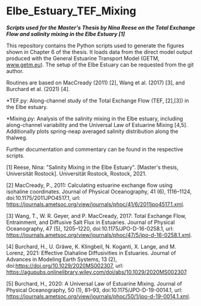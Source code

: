 # Elbe_Estuary_TEF_Mixing

***Scripts used for the Master's Thesis by Nina Reese on the Total Exchange Flow and salinity mixing in the Elbe Estuary [1]***

This repository contains the Python scripts used to generate the figures shown in Chapter 6 of the thesis. It loads data from the direct model output produced with the General Estuarine Transport Model (GETM, www.getm.eu). The setup of the Elbe Estuary can be requested from the git author.

Routines are based on MacCready (2011) [2], Wang et al. (2017) [3], and Burchard et al. (2021) [4].



*TEF.py: Along-channel study of the Total Exchange Flow (TEF, [2],[3]) in the Elbe estuary.

*Mixing.py: Analysis of the salinity mixing in the Elbe estuary, including along-channel variability and the Universal Law of Estuarine Mixing [4,5]. Additionally plots spring-neap averaged salinity distribution along the thalweg.

Further documentation and commentary can be found in the respective scripts.



[1] Reese, Nina: "Salinity Mixing in the Elbe Estuary". [Master's thesis, Universität Rostock]. Universität Rostock, Rostock, 2021.

[2] MacCready, P., 2011: Calculating estuarine exchange flow using isohaline coordinates. Journal of Physical Oceanography, 41 (6), 1116–1124, doi:10.1175/2011JPO4517.1, url: https://journals.ametsoc.org/view/journals/phoc/41/6/2011jpo4517.1.xml.

[3] Wang, T., W. R. Geyer, and P. MacCready, 2017: Total Exchange Flow, Entrainment, and Diffusive Salt Flux in Estuaries. Journal of Physical Oceanography, 47 (5), 1205–1220, doi:10.1175/JPO-D-16-0258.1, url: https://journals.ametsoc.org/view/journals/phoc/47/5/jpo-d-16-0258.1.xml.

[4] Burchard, H., U. Gräwe, K. Klingbeil, N. Koganti, X. Lange, and M. Lorenz, 2021: Effective Diahaline Diffusivities in Estuaries. Journal of Advances in Modeling Earth Systems, 13 (2), doi:https://doi.org/10.1029/2020MS002307, url: https://agupubs.onlinelibrary.wiley.com/doi/abs/10.1029/2020MS002307.

[5] Burchard, H., 2020: A Universal Law of Estuarine Mixing. Journal of Physical Oceanography, 50 (1), 81–93, doi:10.1175/JPO-D-19-0014.1, url: https://journals.ametsoc.org/view/journals/phoc/50/1/jpo-d-19-0014.1.xml.
